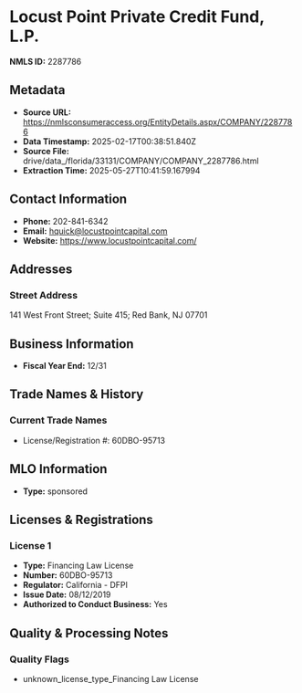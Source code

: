 # Locust Point Private Credit Fund, L.P.

**NMLS ID:** 2287786

## Metadata
- **Source URL:** https://nmlsconsumeraccess.org/EntityDetails.aspx/COMPANY/2287786
- **Data Timestamp:** 2025-02-17T00:38:51.840Z
- **Source File:** drive/data_/florida/33131/COMPANY/COMPANY_2287786.html
- **Extraction Time:** 2025-05-27T10:41:59.167994

## Contact Information
- **Phone:** 202-841-6342
- **Email:** hquick@locustpointcapital.com
- **Website:** https://www.locustpointcapital.com/

## Addresses
### Street Address
141 West Front Street; Suite 415; Red Bank, NJ 07701

## Business Information
- **Fiscal Year End:** 12/31

## Trade Names & History
### Current Trade Names
- License/Registration #: 60DBO-95713

## MLO Information
- **Type:** sponsored

## Licenses & Registrations

### License 1
- **Type:** Financing Law License
- **Number:** 60DBO-95713
- **Regulator:** California - DFPI
- **Issue Date:** 08/12/2019
- **Authorized to Conduct Business:** Yes

## Quality & Processing Notes
### Quality Flags
- unknown_license_type_Financing Law License
